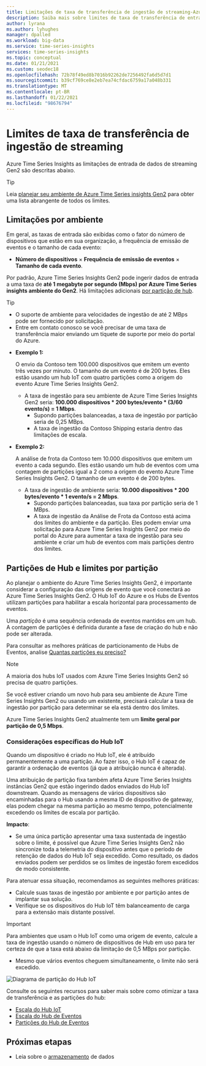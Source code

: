 ```yaml
---
title: Limitações de taxa de transferência de ingestão de streaming-Azure Time Series Insights Gen2 | Microsoft Docs
description: Saiba mais sobre limites de taxa de transferência de entrada em Azure Time Series Insights Gen2.
author: lyrana
ms.author: lyhughes
manager: dpalled
ms.workload: big-data
ms.service: time-series-insights
services: time-series-insights
ms.topic: conceptual
ms.date: 01/21/2021
ms.custom: seodec18
ms.openlocfilehash: 72b78f49ed8b7016b92262de7256492fa6d5d7d1
ms.sourcegitcommit: b39cf769ce8e2eb7ea74cfdac6759a17a048b331
ms.translationtype: MT
ms.contentlocale: pt-BR
ms.lasthandoff: 01/22/2021
ms.locfileid: "98676794"
---
```

# <a name="streaming-ingestion-throughput-limits"></a>Limites de taxa de transferência de ingestão de streaming

Azure Time Series Insights as limitações de entrada de dados de streaming Gen2 são descritas abaixo.

> [!TIP]
> Leia [planejar seu ambiente de Azure Time Series insights Gen2](./how-to-plan-your-environment.md#review-azure-time-series-insights-gen2-limits) para obter uma lista abrangente de todos os limites.

## <a name="per-environment-limitations"></a>Limitações por ambiente

Em geral, as taxas de entrada são exibidas como o fator do número de dispositivos que estão em sua organização, a frequência de emissão de eventos e o tamanho de cada evento:

* **Número de dispositivos** × **Frequência de emissão de eventos** × **Tamanho de cada evento**.

Por padrão, Azure Time Series Insights Gen2 pode ingerir dados de entrada a uma taxa de **até 1 megabyte por segundo (Mbps) por Azure Time Series insights ambiente do Gen2**. Há limitações adicionais [por partição de hub](./concepts-streaming-ingress-throughput-limits.md#hub-partitions-and-per-partition-limits).

> [!TIP]
>
> * O suporte de ambiente para velocidades de ingestão de até 2 MBps pode ser fornecido por solicitação.
> * Entre em contato conosco se você precisar de uma taxa de transferência maior enviando um tíquete de suporte por meio do portal do Azure.

* **Exemplo 1:**

    O envio da Contoso tem 100.000 dispositivos que emitem um evento três vezes por minuto. O tamanho de um evento é de 200 bytes. Eles estão usando um hub IoT com quatro partições como a origem do evento Azure Time Series Insights Gen2.

  * A taxa de ingestão para seu ambiente de Azure Time Series Insights Gen2 seria: **100.000 dispositivos * 200 bytes/evento * (3/60 evento/s) = 1 Mbps**.
    * Supondo partições balanceadas, a taxa de ingestão por partição seria de 0,25 MBps.
    * A taxa de ingestão da Contoso Shipping estaria dentro das limitações de escala.

* **Exemplo 2:**

    A análise de frota da Contoso tem 10.000 dispositivos que emitem um evento a cada segundo. Eles estão usando um hub de eventos com uma contagem de partições igual a 2 como a origem do evento Azure Time Series Insights Gen2. O tamanho de um evento é de 200 bytes.

  * A taxa de ingestão de ambiente seria: **10.000 dispositivos * 200 bytes/evento * 1 evento/s = 2 Mbps**.
    * Supondo partições balanceadas, sua taxa por partição seria de 1 MBps.
    * A taxa de ingestão da Análise de Frota da Contoso está acima dos limites do ambiente e da partição. Eles podem enviar uma solicitação para Azure Time Series Insights Gen2 por meio do portal do Azure para aumentar a taxa de ingestão para seu ambiente e criar um hub de eventos com mais partições dentro dos limites.

## <a name="hub-partitions-and-per-partition-limits"></a>Partições de Hub e limites por partição

Ao planejar o ambiente do Azure Time Series Insights Gen2, é importante considerar a configuração das origens de evento que você conectará ao Azure Time Series Insights Gen2. O Hub IoT do Azure e os Hubs de Eventos utilizam partições para habilitar a escala horizontal para processamento de eventos.

Uma *partição* é uma sequência ordenada de eventos mantidos em um hub. A contagem de partições é definida durante a fase de criação do hub e não pode ser alterada.

Para consultar as melhores práticas de particionamento de Hubs de Eventos, analise [Quantas partições eu preciso?](../event-hubs/event-hubs-faq.md#how-many-partitions-do-i-need)

> [!NOTE]
> A maioria dos hubs IoT usados com Azure Time Series Insights Gen2 só precisa de quatro partições.

Se você estiver criando um novo hub para seu ambiente de Azure Time Series Insights Gen2 ou usando um existente, precisará calcular a taxa de ingestão por partição para determinar se ela está dentro dos limites.

Azure Time Series Insights Gen2 atualmente tem um **limite geral por partição de 0,5 Mbps**.

### <a name="iot-hub-specific-considerations"></a>Considerações específicas do Hub IoT

Quando um dispositivo é criado no Hub IoT, ele é atribuído permanentemente a uma partição. Ao fazer isso, o Hub IoT é capaz de garantir a ordenação de eventos (já que a atribuição nunca é alterada).

Uma atribuição de partição fixa também afeta Azure Time Series Insights instâncias Gen2 que estão ingerindo dados enviados do Hub IoT downstream. Quando as mensagens de vários dispositivos são encaminhadas para o Hub usando a mesma ID de dispositivo de gateway, elas podem chegar na mesma partição ao mesmo tempo, potencialmente excedendo os limites de escala por partição.

**Impacto**:

* Se uma única partição apresentar uma taxa sustentada de ingestão sobre o limite, é possível que Azure Time Series Insights Gen2 não sincronize toda a telemetria do dispositivo antes que o período de retenção de dados do Hub IoT seja excedido. Como resultado, os dados enviados podem ser perdidos se os limites de ingestão forem excedidos de modo consistente.

Para atenuar essa situação, recomendamos as seguintes melhores práticas:

* Calcule suas taxas de ingestão por ambiente e por partição antes de implantar sua solução.
* Verifique se os dispositivos do Hub IoT têm balanceamento de carga para a extensão mais distante possível.

> [!IMPORTANT]
> Para ambientes que usam o Hub IoT como uma origem de evento, calcule a taxa de ingestão usando o número de dispositivos de Hub em uso para ter certeza de que a taxa está abaixo da limitação de 0,5 MBps por partição.
>
> * Mesmo que vários eventos cheguem simultaneamente, o limite não será excedido.

  ![Diagrama de partição do Hub IoT](media/concepts-ingress-overview/iot-hub-partiton-diagram.png)

Consulte os seguintes recursos para saber mais sobre como otimizar a taxa de transferência e as partições do hub:

* [Escala do Hub IoT](../iot-hub/iot-hub-scaling.md)
* [Escala do Hub de Eventos](../event-hubs/event-hubs-scalability.md#throughput-units)
* [Partições do Hub de Eventos](../event-hubs/event-hubs-features.md#partitions)

## <a name="next-steps"></a>Próximas etapas

* Leia sobre o [armazenamento](./concepts-storage.md) de dados
